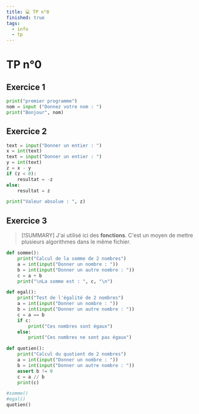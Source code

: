 ```yaml
---
title: 💻 TP n°0
finished: true
tags:
  - info
  - tp
---
```


# TP n°0

## Exercice 1

```python [Exercice_1.py]
print("premier programme")
nom = input ("Donnez votre nom : ")
print("Bonjour", nom)
```

## Exercice 2

```python [Exercice_2.py]
text = input("Donner un entier : ")
x = int(text)
text = input("Donner un entier : ")
y = int(text)
z = x - y
if (z < 0):
    resultat = -z
else:
    resultat = z

print("Valeur absolue : ", z)
```

## Exercice 3

> [!SUMMARY]
> J'ai utilisé ici des **fonctions**. C'est un moyen de mettre plusieurs algorithmes dans le même fichier.

```python [Exercice_3.py]
def somme():
    print("Calcul de la somme de 2 nombres")
    a = int(input("Donner un nombre : "))
    b = int(input("Donner un autre nombre : "))
    c = a + b
    print("\nLa somme est : ", c, "\n")

def egal():
    print("Test de l'égalité de 2 nombres")
    a = int(input("Donner un nombre : "))
    b = int(input("Donner un autre nombre : "))
    c = a == b
    if c:
        print("Ces nombres sont égaux")
    else:
        print("Ces nombres ne sont pas égaux")

def quotien():
    print("Calcul du quotient de 2 nombres")
    a = int(input("Donner un nombre : "))
    b = int(input("Donner un autre nombre : "))
    assert b != 0
    c = a // b
    print(c)

#somme()
#egal()
quotien()
```
